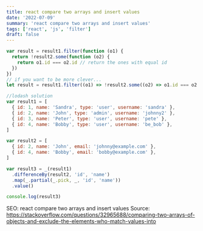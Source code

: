 ```yaml
---
title: react compare two arrays and insert values
date: '2022-07-09'
summary: 'react compare two arrays and insert values'
tags: ['react', 'js', 'filter']
draft: false
---
```


```js
var result = result1.filter(function (o1) {
  return !result2.some(function (o2) {
    return o1.id === o2.id // return the ones with equal id
  })
})
// if you want to be more clever...
let result = result1.filter((o1) => !result2.some((o2) => o1.id === o2.id))
```

```js
//lodash solution
var result1 = [
  { id: 1, name: 'Sandra', type: 'user', username: 'sandra' },
  { id: 2, name: 'John', type: 'admin', username: 'johnny2' },
  { id: 3, name: 'Peter', type: 'user', username: 'pete' },
  { id: 4, name: 'Bobby', type: 'user', username: 'be_bob' },
]

var result2 = [
  { id: 2, name: 'John', email: 'johnny@example.com' },
  { id: 4, name: 'Bobby', email: 'bobby@example.com' },
]

var result3 = _(result1)
  .differenceBy(result2, 'id', 'name')
  .map(_.partial(_.pick, _, 'id', 'name'))
  .value()

console.log(result3)
```

SEO: react compare two arrays and insert values
Source: https://stackoverflow.com/questions/32965688/comparing-two-arrays-of-objects-and-exclude-the-elements-who-match-values-into
